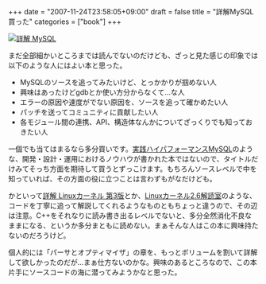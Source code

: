 +++
date = "2007-11-24T23:58:05+09:00"
draft = false
title = "詳解MySQL買った"
categories = ["book"]
+++

<a href="http://www.amazon.co.jp/exec/obidos/ASIN/4873113431/realbeat-22/ref=nosim/" target="_blank"><img src="http://ecx.images-amazon.com/images/I/211XTdVHKnL.jpg" alt="詳解 MySQL" style="border: none;" /></a>

まだ全部細かいところまでは読んでないのだけども、ざっと見た感じの印象では以下のような人にはよい本と思った。

<ul>
	<li>MySQLのソースを追ってみたいけど、とっかかりが掴めない人</li>
	<li>興味はあったけどgdbとか使い方分からなくて…な人</li>
	<li>エラーの原因や速度がでない原因を、ソースを追って確かめたい人</li>
	<li>パッチを送ってコミュニティに貢献したい人</li>
	<li>各モジュール間の連携、API、構造体なんかについてざっくりでも知っておきたい人</li>
</ul>

一個でも当てはまるなら多分買いです。<a href="http://www.amazon.co.jp/exec/obidos/ASIN/4873112095/realbeat-22/ref=nosim/" target="_blank">実践ハイパフォーマンスMySQL</a>のような、開発・設計・運用におけるノウハウが書かれた本ではないので、タイトルだけみてそっち方面を期待して買うとずっこけます。もちろんソースレベルで中を知っていれば、その方面の役に立つことは言わずもがなだけども。

かといって<a href="http://www.amazon.co.jp/exec/obidos/ASIN/487311313X/realbeat-22/ref=nosim/" target="_blank">詳解 Linuxカーネル 第3版</a>とか、<a href="http://www.amazon.co.jp/exec/obidos/ASIN/4797338261/realbeat-22/ref=nosim/" target="_blank">Linuxカーネル2.6解読室</a>のような、コードを丁寧に追って解説してくれるようなものともちょっと違うので、その辺は注意。C++をそれなりに読み書き出るレベルでないと、多分全然消化不良なままになる、というか多分まともに読めない。まぁそんな人はこの本に興味持たないのだろうけど。

個人的には「パーサとオプティマイザ」の章を、もっとボリュームを割いて詳解して欲しかったのだが…まぁ仕方ないのかな。興味のあるところなので、この本片手にソースコードの海に潜ってみようかなと思った。



